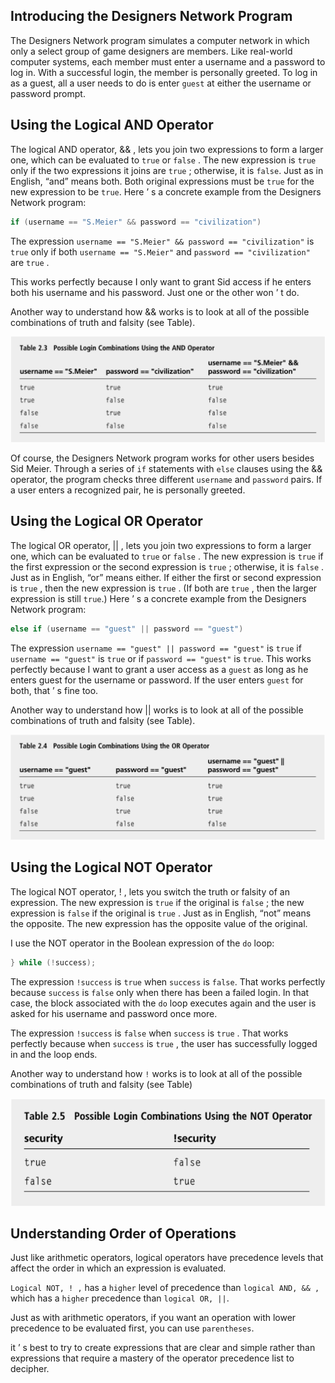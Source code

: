 ## Introducing the Designers Network Program 

The Designers Network program simulates a computer network in which only a select group of game designers are members. Like real-world computer systems, each member must enter a username and a password to log in. With a successful login, the member is personally greeted. To log in as a guest, all a user needs to do is enter `guest` at either the username or password prompt.

## Using the Logical AND Operator 

The logical AND operator, && , lets you join two expressions to form a larger one, which can be evaluated to `true` or `false` . The new expression is `true` only if the two expressions it joins are `true` ; otherwise, it is `false`. Just as in English, “and” means both. Both original expressions must be `true` for the new expression to be `true`. Here ’ s a concrete example from the Designers Network program: 
```c++
if (username == "S.Meier" && password == "civilization")
```

The expression `username == "S.Meier" && password == "civilization"` is `true` only if both `username == "S.Meier"` and `password == "civilization"` are `true` . 

This works perfectly because I only want to grant Sid access if he enters both his username and his password. Just one or the other won ’ t do. 

Another way to understand how && works is to look at all of the possible combinations of truth and falsity (see Table).

<p align="center">
<img src="assets/img.png">
</p>

Of course, the Designers Network program works for other users besides Sid Meier. Through a series of `if` statements with `else` clauses using the && operator, the program checks three different `username` and `password` pairs. If a user enters a recognized pair, he is personally greeted.

## Using the Logical OR Operator 

The logical OR operator, || , lets you join two expressions to form a larger one, which can be evaluated to `true` or `false` . The new expression is `true` if the first expression or the second expression is `true` ; otherwise, it is `false` . Just as in English, “or” means either. If either the first or second expression is `true` , then the new expression is `true` . (If both are `true` , then the larger expression is still `true`.) Here ’ s a concrete example from the Designers Network program:

```c++
else if (username == "guest" || password == "guest")
```

The expression `username == "guest" || password == "guest"` is `true` if `username == "guest"` is `true` or if `password == "guest"` is `true`. This works perfectly because I want to grant a user access as a `guest` as long as he enters guest for the username or password. If the user enters `guest` for both, that ’ s fine too.

Another way to understand how || works is to look at all of the possible combinations of truth and falsity (see Table). 

<p align="center">
<img src="assets/img_1.png">
</p>

## Using the Logical NOT Operator 

The logical NOT operator, ! , lets you switch the truth or falsity of an expression. The new expression is `true` if the original is `false` ; the new expression is `false` if the original is `true` . Just as in English, “not” means the opposite. The new expression has the opposite value of the original. 

I use the NOT operator in the Boolean expression of the `do` loop:
```c++
} while (!success);
```

The expression `!success` is `true` when `success` is `false`. That works perfectly because `success` is `false` only when there has been a failed login. In that case, the block associated with the `do` loop executes again and the user is asked for his username and password once more. 

The expression `!success` is `false` when `success` is `true` . That works perfectly because when `success` is `true` , the user has successfully logged in and the loop ends. 

Another way to understand how `!` works is to look at all of the possible combinations of truth and falsity (see Table)

<p align="center">
<img src="assets/img_2.png">
</p>

## Understanding Order of Operations 

Just like arithmetic operators, logical operators have precedence levels that affect the order in which an expression is evaluated. 

`Logical NOT, ! ,` has a `higher` level of precedence than `logical AND, && ,` which has a `higher` precedence than `logical OR, ||`. 

Just as with arithmetic operators, if you want an operation with lower precedence to be evaluated first, you can use `parentheses`. 

it ’ s best to try to create expressions that are clear and simple rather than expressions that require a mastery of the operator precedence list to decipher.